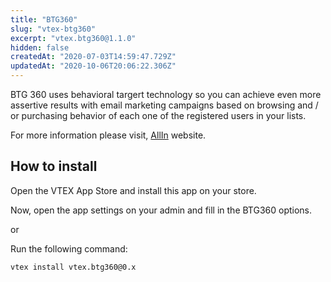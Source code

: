 ```yaml
---
title: "BTG360"
slug: "vtex-btg360"
excerpt: "vtex.btg360@1.1.0"
hidden: false
createdAt: "2020-07-03T14:59:47.729Z"
updatedAt: "2020-10-06T20:06:22.306Z"
---
```


BTG 360 uses behavioral targert technology so you can achieve even more assertive results
with email marketing campaigns based on browsing and / or purchasing behavior of each
one of the registered users in your lists.

For more information please visit, [AllIn](https://allinmail.com.br/) website.

## How to install

Open the VTEX App Store and install this app on your store.

Now, open the app settings on your admin and fill in the BTG360 options.

or

Run the following command:

```sh
vtex install vtex.btg360@0.x
```
